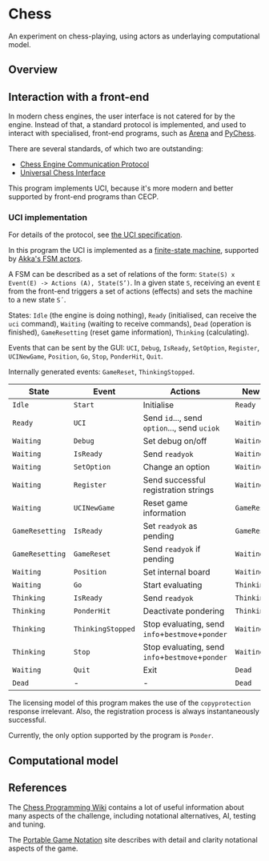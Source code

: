 # Chess
An experiment on chess-playing, using actors as underlaying computational model.

## Overview

## Interaction with a front-end
In modern chess engines, the user interface is not catered for by the engine. Instead of that, a standard protocol is implemented, and used to interact with specialised, front-end programs, such as [Arena](http://www.playwitharena.de/) and [PyChess](http://pychess.org/).

There are several standards, of which two are outstanding:
- [Chess Engine Communication Protocol](https://www.chessprogramming.org/Chess_Engine_Communication_Protocol)
- [Universal Chess Interface](https://www.chessprogramming.org/UCI)

This program implements UCI, because it's more modern and better supported by front-end programs than CECP.

### UCI implementation
For details of the protocol, see [the UCI specification](reference/uci-engine-interface.md).

In this program the UCI is implemented as a [finite-state machine](https://en.wikipedia.org/wiki/Finite-state_machine), supported by [Akka's FSM actors](https://doc.akka.io/docs/akka/current/fsm.html).

A FSM can be described as a set of relations of the form: `State(S) x Event(E) -> Actions (A), State(S’)`. In a given state `S`, receiving an event `E` from the front-end triggers a set of actions (effects) and sets the machine to a new state `S´`.

States: `Idle` (the engine is doing nothing), `Ready` (initialised, can receive the `uci` command), `Waiting` (waiting to receive commands), `Dead` (operation is finished), `GameResetting` (reset game information), `Thinking` (calculating).

Events that can be sent by the GUI: `UCI`, `Debug`, `IsReady`, `SetOption`, `Register`, `UCINewGame`, `Position`, `Go`, `Stop`, `PonderHit`, `Quit`.

Internally generated events: `GameReset`, `ThinkingStopped`.

| State | Event | Actions | New state |
|-------|-------|---------|-----------|
| `Idle` | `Start` | Initialise | `Ready` |
| `Ready` | `UCI` | Send `id`..., send `option`..., send `uciok` | `Waiting` |
| `Waiting` | `Debug` | Set debug on/off | `Waiting` |
| `Waiting` | `IsReady` | Send `readyok` | `Waiting` |
| `Waiting` | `SetOption` | Change an option | `Waiting` |
| `Waiting` | `Register` | Send successful registration strings | `Waiting` |
| `Waiting` | `UCINewGame` | Reset game information | `GameResetting` |
| `GameResetting` | `IsReady` | Set `readyok` as pending | `GameResetting` |
| `GameResetting` | `GameReset` | Send `readyok` if pending | `Waiting` |
| `Waiting` | `Position` | Set internal board | `Waiting` |
| `Waiting` | `Go` | Start evaluating | `Thinking` |
| `Thinking` | `IsReady` | Send `readyok` | `Thinking` |
| `Thinking` | `PonderHit` | Deactivate pondering | `Thinking` |
| `Thinking` | `ThinkingStopped` | Stop evaluating, send `info`+`bestmove`+`ponder` | `Waiting` |
| `Thinking` | `Stop` | Stop evaluating, send `info`+`bestmove`+`ponder` | `Waiting` |
| `Waiting` | `Quit` | Exit | `Dead` |
| `Dead` | - | - | `Dead` |

The licensing model of this program makes the use of the `copyprotection` response irrelevant. Also, the registration process is always instantaneously successful.

Currently, the only option supported by the program is `Ponder`.

## Computational model

## References

The [Chess Programming Wiki](https://www.chessprogramming.org/Main_Page) contains a lot of useful information about many aspects of the challenge, including notational alternatives, AI, testing and tuning.

The [Portable Game Notation](http://portablegamenotation.com/index.html) site describes with detail and clarity notational aspects of the game.
